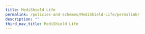 ```yaml
---
title: MediShield Life
permalink: /policies-and-schemes/MediShield-Life/permalink/
description: ""
third_nav_title: MediShield Life
---
```


